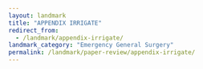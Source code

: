 ```yaml
---
layout: landmark
title: "APPENDIX IRRIGATE"
redirect_from:
  - /landmark/appendix-irrigate/
landmark_category: "Emergency General Surgery"
permalink: /landmark/paper-review/appendix-irrigate/
---
```


<!-- Replace this with article content for APPENDIX IRRIGATE -->

